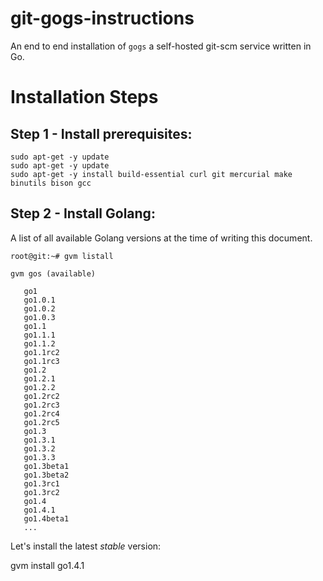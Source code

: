git-gogs-instructions
======================
An end to end installation of `gogs` a self-hosted git-scm service written in Go.

# Installation Steps

Step 1 - Install prerequisites:  
--------------------
    sudo apt-get -y update
    sudo apt-get -y update
    sudo apt-get -y install build-essential curl git mercurial make binutils bison gcc

Step 2 - Install Golang:
--------------------
A list of all available Golang versions at the time of writing this document.

    root@git:~# gvm listall
    
    gvm gos (available)
    
       go1
       go1.0.1
       go1.0.2
       go1.0.3
       go1.1
       go1.1.1
       go1.1.2
       go1.1rc2
       go1.1rc3
       go1.2
       go1.2.1
       go1.2.2
       go1.2rc2
       go1.2rc3
       go1.2rc4
       go1.2rc5
       go1.3
       go1.3.1
       go1.3.2
       go1.3.3
       go1.3beta1
       go1.3beta2
       go1.3rc1
       go1.3rc2
       go1.4
       go1.4.1
       go1.4beta1
       ...

Let's install the latest _stable_ version:

gvm install go1.4.1

